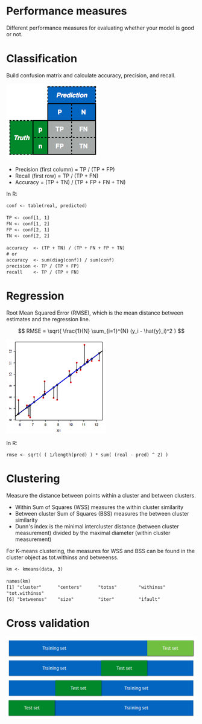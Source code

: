 Performance measures
====================

Different performance measures for evaluating whether your model is good or not.

# Classification

Build confusion matrix and calculate accuracy, precision, and recall.

![Confusion matrix](image/confusion_matrix.png)

* Precision (first column) = TP / (TP + FP)
* Recall (first row) = TP / (TP + FN)
* Accuracy = (TP + TN) / (TP + FP + FN + TN)

In R:

~~~~{.r}
conf <- table(real, predicted)

TP <- conf[1, 1]
FN <- conf[1, 2]
FP <- conf[2, 1]
TN <- conf[2, 2]

accuracy  <- (TP + TN) / (TP + FN + FP + TN)
# or
accuracy  <- sum(diag(conf)) / sum(conf)
precision <- TP / (TP + FP)
recall    <- TP / (TP + FN)
~~~~

# Regression

Root Mean Squared Error (RMSE), which is the mean distance between estimates and the regression line.

$$ RMSE = \sqrt{ \frac{1}{N} \sum_{i=1}^{N} (y_i - \hat{y}_i)^2 } $$

![Root Mean Squared Error (RMSE)](image/rmse.png)

In R:

~~~~{.r}
rmse <- sqrt( ( 1/length(pred) ) * sum( (real - pred) ^ 2) )
~~~~

# Clustering

Measure the distance between points within a cluster and between clusters.

* Within Sum of Squares (WSS) measures the within cluster similarity
* Between cluster Sum of Squares (BSS) measures the between cluster similarity
* Dunn's index is the minimal intercluster distance (between cluster measurement) divided by the maximal diameter (within cluster measurement)

For K-means clustering, the measures for WSS and BSS can be found in the cluster object as tot.withinss and betweenss.

~~~~{.r}
km <- kmeans(data, 3)

names(km)
[1] "cluster"      "centers"      "totss"        "withinss"     "tot.withinss"
[6] "betweenss"    "size"         "iter"         "ifault" 
~~~~

# Cross validation

![4 fold cross validation](image/cross_validation.png)

